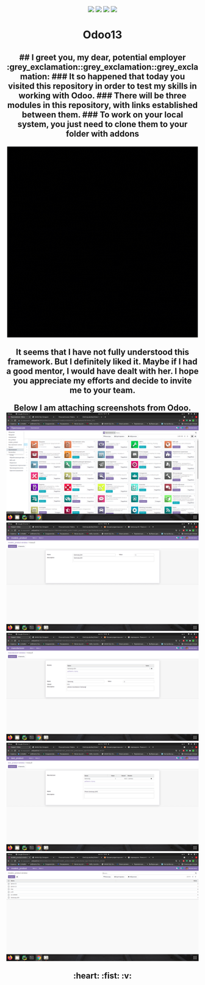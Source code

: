 <p align="center">
  
<img src=https://img.shields.io/github/issues/DmitriyLadutko/Odoo13_addons_test>
<img src=https://img.shields.io/github/forks/DmitriyLadutko/Odoo13_addons_test>
<img src=https://img.shields.io/github/stars/DmitriyLadutko/Odoo13_addons_test>
<img src=https://img.shields.io/github/license/DmitriyLadutko/Odoo13_addons_test>

</p>

<h1 align="center">Odoo13</h1>
<h2 align="center">
## I greet you, my dear, potential employer :grey_exclamation::grey_exclamation::grey_exclamation:
### It so happened that today you visited this repository in order to test my skills in working with Odoo.
### There will be three modules in this repository, with links established between them. 
### To work on your local system, you just need to clone them to your folder with addons

![Image alt](https://github.com/DmitriyLadutko/Odoo13_addons_test/blob/master/Multimedia/%D0%A0%D0%B5%D0%BA%D0%B8%20%D0%AD%D0%B4%D0%B5%D0%BC%D0%B0.gif)

It seems that I have not fully understood this framework. 
But I definitely liked it. Maybe if I had a good mentor, I would have dealt with her. 
I hope you appreciate my efforts and decide to invite me to your team.

Below I am attaching screenshots from Odoo.
![Image alt](https://github.com/DmitriyLadutko/Odoo13_addons_test/blob/master/Multimedia/%D0%A1%D0%BD%D0%B8%D0%BC%D0%BE%D0%BA%20%D1%8D%D0%BA%D1%80%D0%B0%D0%BD%D0%B0%20%D0%BE%D1%82%202021-08-16%2014-17-35.png)
![Image alt](https://github.com/DmitriyLadutko/Odoo13_addons_test/blob/master/Multimedia/%D0%A1%D0%BD%D0%B8%D0%BC%D0%BE%D0%BA%20%D1%8D%D0%BA%D1%80%D0%B0%D0%BD%D0%B0%20%D0%BE%D1%82%202021-08-16%2014-46-54.png)
![Image alt](https://github.com/DmitriyLadutko/Odoo13_addons_test/blob/master/Multimedia/%D0%A1%D0%BD%D0%B8%D0%BC%D0%BE%D0%BA%20%D1%8D%D0%BA%D1%80%D0%B0%D0%BD%D0%B0%20%D0%BE%D1%82%202021-08-16%2014-48-18.png)
![Image alt](https://github.com/DmitriyLadutko/Odoo13_addons_test/blob/master/Multimedia/%D0%A1%D0%BD%D0%B8%D0%BC%D0%BE%D0%BA%20%D1%8D%D0%BA%D1%80%D0%B0%D0%BD%D0%B0%20%D0%BE%D1%82%202021-08-16%2014-49-06.png)
![Image alt](https://github.com/DmitriyLadutko/Odoo13_addons_test/blob/master/Multimedia/%D0%A1%D0%BD%D0%B8%D0%BC%D0%BE%D0%BA%20%D1%8D%D0%BA%D1%80%D0%B0%D0%BD%D0%B0%20%D0%BE%D1%82%202021-08-16%2014-49-24.png)
<p align="center">
:heart: :fist: :v:
</p>
